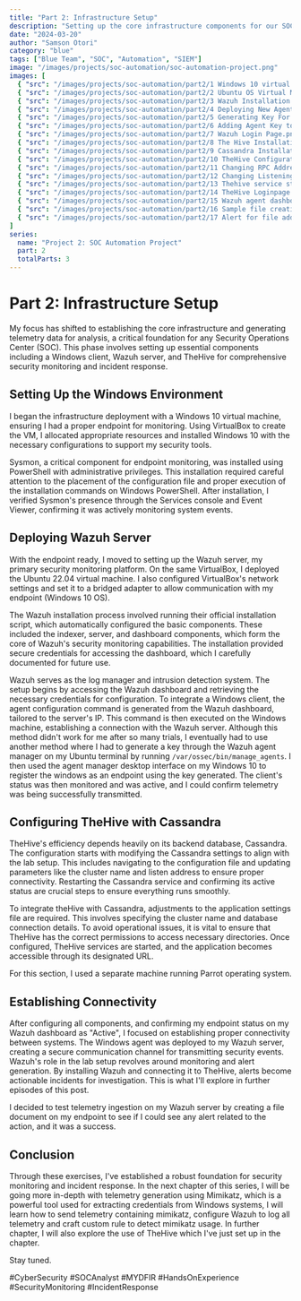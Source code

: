 ```yaml
---
title: "Part 2: Infrastructure Setup"
description: "Setting up the core infrastructure components for our SOC automation environment including Wazuh, Windows client, and TheHive"
date: "2024-03-20"
author: "Samson Otori"
category: "blue"
tags: ["Blue Team", "SOC", "Automation", "SIEM"]
image: "/images/projects/soc-automation/soc-automation-project.png"
images: [
  { "src": "/images/projects/soc-automation/part2/1 Windows 10 virtual machine properties.png", "alt": "Windows 10 Virtual Machine Setup Properties" },
  { "src": "/images/projects/soc-automation/part2/2 Ubuntu OS Virtual Machine properties.png", "alt": "Ubuntu OS Virtual Machine Properties" },
  { "src": "/images/projects/soc-automation/part2/3 Wazuh Installation.png", "alt": "Wazuh Installation Process" },
  { "src": "/images/projects/soc-automation/part2/4 Deploying New Agent To Wazuh MAIN.png", "alt": "Deploying New Agent to Wazuh" },
  { "src": "/images/projects/soc-automation/part2/5 Generating Key For Newly Created Agent.png", "alt": "Generating Key for New Wazuh Agent" },
  { "src": "/images/projects/soc-automation/part2/6 Adding Agent Key to my wazuh manager on windows machine MAIN.png", "alt": "Adding Agent Key to Wazuh Manager on Windows" },
  { "src": "/images/projects/soc-automation/part2/7 Wazuh Login Page.png", "alt": "Wazuh Dashboard Login Page" },
  { "src": "/images/projects/soc-automation/part2/8 The Hive Installation in Parrot.png", "alt": "TheHive Installation in Parrot OS" },
  { "src": "/images/projects/soc-automation/part2/9 Cassandra Installation in Parrot.png", "alt": "Cassandra Installation in Parrot OS" },
  { "src": "/images/projects/soc-automation/part2/10 TheHive Configuration.png", "alt": "TheHive Configuration Setup" },
  { "src": "/images/projects/soc-automation/part2/11 Changing RPC Address in Cassandra.png", "alt": "Configuring RPC Address in Cassandra" },
  { "src": "/images/projects/soc-automation/part2/12 Changing Listening address in Cassandra.png", "alt": "Setting Cassandra Listening Address" },
  { "src": "/images/projects/soc-automation/part2/13 Thehive service started.png", "alt": "TheHive Service Successfully Started" },
  { "src": "/images/projects/soc-automation/part2/14 TheHive Loginpage.png", "alt": "TheHive Login Page" },
  { "src": "/images/projects/soc-automation/part2/15 Wazuh agent dashboard with Active agent MAIN.png", "alt": "Wazuh Agent Dashboard Showing Active Agent" },
  { "src": "/images/projects/soc-automation/part2/16 Sample file creation for FILE MONITORING.png", "alt": "Testing File Monitoring with Sample File Creation" },
  { "src": "/images/projects/soc-automation/part2/17 Alert for file added to endpoint on wazuh.png", "alt": "Wazuh Alert for File Addition on Endpoint" }
]
series:
  name: "Project 2: SOC Automation Project"
  part: 2
  totalParts: 3
---
```


# Part 2: Infrastructure Setup

My focus has shifted to establishing the core infrastructure and generating telemetry data for analysis, a critical foundation for any Security Operations Center (SOC). This phase involves setting up essential components including a Windows client, Wazuh server, and TheHive for comprehensive security monitoring and incident response.

## Setting Up the Windows Environment

I began the infrastructure deployment with a Windows 10 virtual machine, ensuring I had a proper endpoint for monitoring. Using VirtualBox to create the VM, I allocated appropriate resources and installed Windows 10 with the necessary configurations to support my security tools.

Sysmon, a critical component for endpoint monitoring, was installed using PowerShell with administrative privileges. This installation required careful attention to the placement of the configuration file and proper execution of the installation commands on Windows PowerShell. After installation, I verified Sysmon's presence through the Services console and Event Viewer, confirming it was actively monitoring system events.

## Deploying Wazuh Server

With the endpoint ready, I moved to setting up the Wazuh server, my primary security monitoring platform. On the same VirtualBox, I deployed the Ubuntu 22.04 virtual machine. I also configured VirtualBox's network settings and set it to a bridged adapter to allow communication with my endpoint (Windows 10 OS).

The Wazuh installation process involved running their official installation script, which automatically configured the basic components. These included the indexer, server, and dashboard components, which form the core of Wazuh's security monitoring capabilities. The installation provided secure credentials for accessing the dashboard, which I carefully documented for future use.

Wazuh serves as the log manager and intrusion detection system. The setup begins by accessing the Wazuh dashboard and retrieving the necessary credentials for configuration. To integrate a Windows client, the agent configuration command is generated from the Wazuh dashboard, tailored to the server's IP. This command is then executed on the Windows machine, establishing a connection with the Wazuh server. Although this method didn't work for me after so many trials, I eventually had to use another method where I had to generate a key through the Wazuh agent manager on my Ubuntu terminal by running `/var/ossec/bin/manage_agents`. I then used the agent manager desktop interface on my Windows 10 to register the windows as an endpoint using the key generated. The client's status was then monitored and was active, and I could confirm telemetry was being successfully transmitted.

## Configuring TheHive with Cassandra

TheHive's efficiency depends heavily on its backend database, Cassandra. The configuration starts with modifying the Cassandra settings to align with the lab setup. This includes navigating to the configuration file and updating parameters like the cluster name and listen address to ensure proper connectivity. Restarting the Cassandra service and confirming its active status are crucial steps to ensure everything runs smoothly.

To integrate theHive with Cassandra, adjustments to the application settings file are required. This involves specifying the cluster name and database connection details. To avoid operational issues, it is vital to ensure that TheHive has the correct permissions to access necessary directories. Once configured, TheHive services are started, and the application becomes accessible through its designated URL.

For this section, I used a separate machine running Parrot operating system.

## Establishing Connectivity

After configuring all components, and confirming my endpoint status on my Wazuh dashboard as "Active", I focused on establishing proper connectivity between systems. The Windows agent was deployed to my Wazuh server, creating a secure communication channel for transmitting security events. Wazuh's role in the lab setup revolves around monitoring and alert generation. By installing Wazuh and connecting it to TheHive, alerts become actionable incidents for investigation. This is what I'll explore in further episodes of this post.

I decided to test telemetry ingestion on my Wazuh server by creating a file document on my endpoint to see if I could see any alert related to the action, and it was a success.

## Conclusion

Through these exercises, I've established a robust foundation for security monitoring and incident response. In the next chapter of this series, I will be going more in-depth with telemetry generation using Mimikatz, which is a powerful tool used for extracting credentials from Windows systems, I will learn how to send telemetry containing mimikatz, configure Wazuh to log all telemetry and craft custom rule to detect mimikatz usage. In further chapter, I will also explore the use of TheHive which I've just set up in the chapter.

Stay tuned.

#CyberSecurity #SOCAnalyst #MYDFIR #HandsOnExperience #SecurityMonitoring #IncidentResponse 